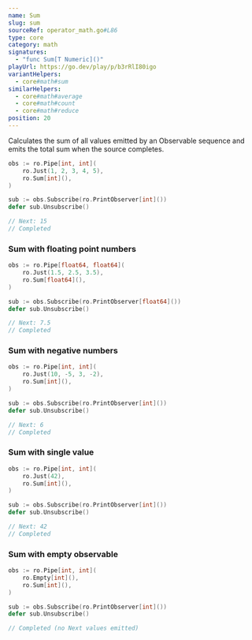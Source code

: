 ```yaml
---
name: Sum
slug: sum
sourceRef: operator_math.go#L86
type: core
category: math
signatures:
  - "func Sum[T Numeric]()"
playUrl: https://go.dev/play/p/b3rRlI80igo
variantHelpers:
  - core#math#sum
similarHelpers:
  - core#math#average
  - core#math#count
  - core#math#reduce
position: 20
---
```


Calculates the sum of all values emitted by an Observable sequence and emits the total sum when the source completes.

```go
obs := ro.Pipe[int, int](
    ro.Just(1, 2, 3, 4, 5),
    ro.Sum[int](),
)

sub := obs.Subscribe(ro.PrintObserver[int]())
defer sub.Unsubscribe()

// Next: 15
// Completed
```

### Sum with floating point numbers

```go
obs := ro.Pipe[float64, float64](
    ro.Just(1.5, 2.5, 3.5),
    ro.Sum[float64](),
)

sub := obs.Subscribe(ro.PrintObserver[float64]())
defer sub.Unsubscribe()

// Next: 7.5
// Completed
```

### Sum with negative numbers

```go
obs := ro.Pipe[int, int](
    ro.Just(10, -5, 3, -2),
    ro.Sum[int](),
)

sub := obs.Subscribe(ro.PrintObserver[int]())
defer sub.Unsubscribe()

// Next: 6
// Completed
```

### Sum with single value

```go
obs := ro.Pipe[int, int](
    ro.Just(42),
    ro.Sum[int](),
)

sub := obs.Subscribe(ro.PrintObserver[int]())
defer sub.Unsubscribe()

// Next: 42
// Completed
```

### Sum with empty observable

```go
obs := ro.Pipe[int, int](
    ro.Empty[int](),
    ro.Sum[int](),
)

sub := obs.Subscribe(ro.PrintObserver[int]())
defer sub.Unsubscribe()

// Completed (no Next values emitted)
```